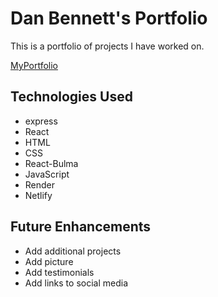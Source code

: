 # Dan Bennett's Portfolio

This is a portfolio of projects I have worked on.

[MyPortfolio](http://localhost:3000/about)

## Technologies Used

- express
- React
- HTML
- CSS
- React-Bulma
- JavaScript
- Render
- Netlify

## Future Enhancements

- Add additional projects
- Add picture
- Add testimonials
- Add links to social media